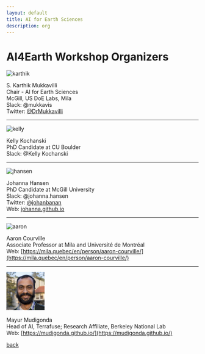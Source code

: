 ```yaml
---
layout: default
title: AI for Earth Sciences
description: org
---
```


# AI4Earth Workshop Organizers

<img src="images/karthik.jpg" alt="karthik" width="100"/>

S. Karthik Mukkavilli        
Chair - AI for Earth Sciences  
McGill, US DoE Labs, Mila  
Slack: @mukkavis  
Twitter: [@DrMukkavilli](https://twitter.com/DrMukkavilli)    

---

<img src="images/kelly.jpeg" alt="kelly" width="100"/>  

Kelly Kochanski   
PhD Candidate at CU Boulder   
Slack: @Kelly Kochanski 

---

<img src="images/jhansen.png" alt="jhansen" width="100"/>  

Johanna Hansen  
PhD Candidate at McGill University  
Slack: @johanna.hansen  
Twitter: [@johanbanan](https://twitter.com/johanbanan)  
Web: [johanna.github.io](johannah.github.io)  

---

<img src="images/aaron.jpg" alt="aaron" width="100"/>  

Aaron Courville  
Associate Professor at Mila and Université de Montréal  
Web: [https://mila.quebec/en/person/aaron-courville/](https://mila.quebec/en/person/aaron-courville/)

--- 

<img src="images/mayur.jpg" alt="aaron" width="100"/>  

Mayur Mudigonda  
Head of AI, Terrafuse; Research Affiliate, Berkeley National Lab  
Web: [https://mudigonda.github.io/](https://mudigonda.github.io/)  

[back](./)
